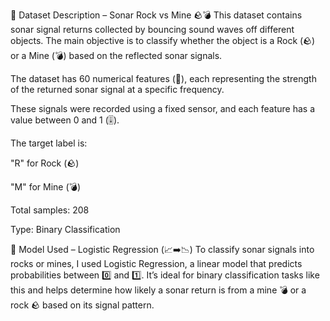 📄 Dataset Description – Sonar Rock vs Mine 🪨💣
This dataset contains sonar signal returns collected by bouncing sound waves off different objects. The main objective is to classify whether the object is a Rock (🪨) or a Mine (💣) based on the reflected sonar signals.

The dataset has 60 numerical features (🧪), each representing the strength of the returned sonar signal at a specific frequency.

These signals were recorded using a fixed sensor, and each feature has a value between 0 and 1 (🎚️).

The target label is:

"R" for Rock (🪨)

"M" for Mine (💣)

Total samples: 208

Type: Binary Classification

🧠 Model Used – Logistic Regression (📈➡️📉)
To classify sonar signals into rocks or mines, I used Logistic Regression, a linear model that predicts probabilities between 0️⃣ and 1️⃣. It’s ideal for binary classification tasks like this and helps determine how likely a sonar return is from a mine 💣 or a rock 🪨 based on its signal pattern.

